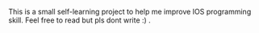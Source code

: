 This is a small self-learning project to help me improve IOS programming skill.
Feel free to read but pls dont write :) .
